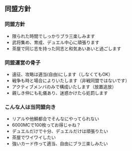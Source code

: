## 同盟方針

### 同盟方針
* 限られた時間でしっかりブラ三楽しみます
* 武将集め、育成、デュエル中心に頑張ります
* 茶屋で同じ志を持った同志と和気あいあいと過ごします

### 同盟運営の骨子
* 遠征、攻略は適当(自由)にします（しなくてもOK）
* 戦争も時と場合によりいたします（非戦同盟ではないです）
* アクティブメンバのみで構成いたします（放置追放）
* 親しき仲にも礼儀あり、迷惑かけたら処罰します

### こんな人は当同盟向き
* リアルや他鯖都合でそんなにやってられない
* 6000MCで100枚ってお得じゃね？
* デュエルだけで十分、デュエルだけは頑張りたい
* 茶屋でワイワイしたい
* 強いカード作って適当、自由にブラ三楽しみたい
